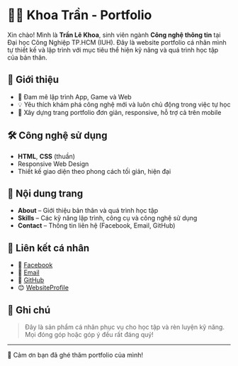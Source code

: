 # 🧑‍💻 Khoa Trần - Portfolio

Xin chào! Mình là **Trần Lê Khoa**, sinh viên ngành **Công nghệ thông tin** tại Đại học Công Nghiệp TP.HCM (IUH). Đây là website portfolio cá nhân mình tự thiết kế và lập trình với mục tiêu thể hiện kỹ năng và quá trình học tập của bản thân.

## 🚀 Giới thiệu
- 🎯 Đam mê lập trình App, Game và Web
- 💡 Yêu thích khám phá công nghệ mới và luôn chủ động trong việc tự học
- 🔧 Xây dựng trang portfolio đơn giản, responsive, hỗ trợ cả trên mobile

## 🛠️ Công nghệ sử dụng
- **HTML**, **CSS** (thuần)
- Responsive Web Design
- Thiết kế giao diện theo phong cách tối giản, hiện đại

## 📂 Nội dung trang
- **About** – Giới thiệu bản thân và quá trình học tập
- **Skills** – Các kỹ năng lập trình, công cụ và công nghệ sử dụng
- **Contact** – Thông tin liên hệ (Facebook, Email, GitHub)

## 🔗 Liên kết cá nhân
- 📘 [Facebook](https://www.facebook.com/khoa.le.tran21)
- 📧 [Email](mailto:khoaletran709@gmail.com)
- 🐙 [GitHub](https://github.com/khoaletran)
- 😊 [WebsiteProfile](https://khoaletran.github.io/Profile/)
## 📌 Ghi chú
> Đây là sản phẩm cá nhân phục vụ cho học tập và rèn luyện kỹ năng. Mọi đóng góp hoặc góp ý đều rất đáng quý!

---

👊 Cảm ơn bạn đã ghé thăm portfolio của mình!


